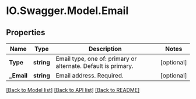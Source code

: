 # IO.Swagger.Model.Email
## Properties

Name | Type | Description | Notes
------------ | ------------- | ------------- | -------------
**Type** | **string** | Email type, one of: primary or alternate. Default is primary. | [optional] 
**_Email** | **string** | Email address. Required. | [optional] 

[[Back to Model list]](../README.md#documentation-for-models) [[Back to API list]](../README.md#documentation-for-api-endpoints) [[Back to README]](../README.md)

